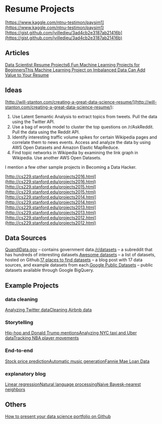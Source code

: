 # Resume Projects

[https://www.kaggle.com/ntnu-testimon/paysim1](https://www.kaggle.com/ntnu-testimon/paysim1)[https://gist.github.com/jvilledieu/3ad4cb2e3187ab21416b](https://gist.github.com/jvilledieu/3ad4cb2e3187ab21416b)

## Articles

[Data Scientist Resume Projects](https://blog.statsbot.co/data-scientist-resume-projects-806a74388ae6)[6 Fun Machine Learning Projects for Beginners](https://elitedatascience.com/machine-learning-projects-for-beginners)[This Machine Learning Project on Imbalanced Data Can Add Value to Your Resume](https://www.analyticsvidhya.com/blog/2016/09/this-machine-learning-project-on-imbalanced-data-can-add-value-to-your-resume/)

## Ideas

[http://will-stanton.com/creating-a-great-data-science-resume/](http://will-stanton.com/creating-a-great-data-science-resume/):

1. Use Latent Semantic Analysis to extract topics from tweets. Pull the data using the Twitter API.
2. Use a bag of words model to cluster the top questions on /r/AskReddit. Pull the data using the Reddit API.
3. Identify interesting traffic volume spikes for certain Wikipedia pages and correlate them to news events. Access and analyze the data by using AWS Open Datasets and Amazon Elastic MapReduce.
4. Find topic networks in Wikipedia by examining the link graph in Wikipedia. Use another AWS Open Datasets.

I mention a few other sample projects in Becoming a Data Hacker.

[http://cs229.stanford.edu/projects2016.html](http://cs229.stanford.edu/projects2016.html)[http://cs229.stanford.edu/projects2015.html](http://cs229.stanford.edu/projects2015.html)[http://cs229.stanford.edu/projects2014.html](http://cs229.stanford.edu/projects2014.html)[http://cs229.stanford.edu/projects2013.html](http://cs229.stanford.edu/projects2013.html)[http://cs229.stanford.edu/projects2012.html](http://cs229.stanford.edu/projects2012.html)

## Data Sources

[Quandl](https://www.quandl.com)[Data.gov](https://www.data.gov/) – contains government data.[/r/datasets](https://reddit.com/r/datasets) – a subreddit that has hundreds of interesting datasets.[Awesome datasets](https://github.com/caesar0301/awesome-public-datasets) – a list of datasets, hosted on Github.[17 places to find datasets](https://www.dataquest.io/blog/free-datasets-for-projects/) – a blog post with 17 data sources, and example datasets from each.[Google Public Datasets](https://cloud.google.com/bigquery/public-data/#usa-names) – public datasets available through Google BigQuery.

## Example Projects

### data cleaning

[Analyzing Twitter data](https://marcobonzanini.com/2015/03/09/mining-twitter-data-with-python-part-2/)[Cleaning Airbnb data](http://brettromero.com/wordpress/data-science-kaggle-walkthrough-cleaning-data/)

### Storytelling

[Hip-hop and Donald Trump mentions](http://projects.fivethirtyeight.com/clinton-trump-hip-hop-lyrics/)[Analyzing NYC taxi and Uber data](http://toddwschneider.com/posts/analyzing-1-1-billion-nyc-taxi-and-uber-trips-with-a-vengeance/)[Tracking NBA player movements](http://savvastjortjoglou.com/nba-play-by-play-movements.html)

### End-to-end

[Stock price prediction](https://github.com/wzchen/stock_market_prediction)[Automatic music generation](https://github.com/MattVitelli/GRUV)[Fannie Mae Loan Data](https://www.dataquest.io/blog/data-science-portfolio-machine-learning/)

### explanatory blog

[Linear regression](http://eli.thegreenplace.net/2016/linear-regression/)[Natural language processing](https://www.dataquest.io/blog/natural-language-processing-with-python/)[Naive Bayes](https://alexn.org/blog/2012/02/09/howto-build-naive-bayes-classifier.html)[k-nearest neighbors](https://www.dataquest.io/blog/k-nearest-neighbors-in-python/)

## Others

[How to present your data science portfolio on Github](https://www.dataquest.io/blog/how-to-share-data-science-portfolio/)


